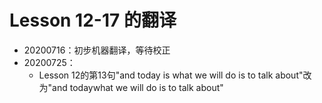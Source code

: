 # Lesson 12-17 的翻译
- 20200716：初步机器翻译，等待校正
- 20200725：
  - Lesson 12的第13句"and today is what we will do is to talk about"改为"and todaywhat we will do is to talk about"
